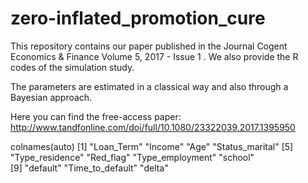 

# zero-inflated_promotion_cure

This repository contains our paper published in the Journal  Cogent Economics & Finance  Volume 5, 2017 - Issue 1 . 
We also provide the R codes of the simulation study.

The parameters are estimated in a classical way and also through a Bayesian approach.

Here you can find the free-access paper:
http://www.tandfonline.com/doi/full/10.1080/23322039.2017.1395950


colnames(auto) 
 [1] "Loan_Term"       "Income"          "Age"             "Status_marital" 
 [5] "Type_residence"  "Red_flag"        "Type_employment" "school"         
 [9] "default"         "Time_to_default" "delta"  


